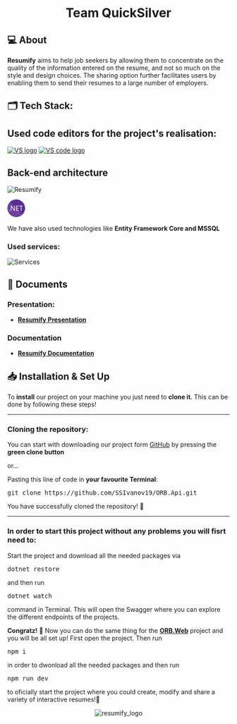   <h1 align="center">Team QuickSilver</h1>
  


## 💻 About
<p align="left"><b>Resumify</b> aims to help job seekers by allowing them to concentrate on the quality of the information entered on the resume, and not so much on the style and design choices. The sharing option further facilitates users by enabling them to send their resumes to a large number of employers.</p>

## 🗂️ Tech Stack:
### <h2>Used code editors for the project's realisation:</h2>
<p align="left">
    <a href="https://visualstudio.microsoft.com/vs/"><img src="https://img.icons8.com/color/344/visual-studio--v2.png" alt="VS logo" width=48px /></a>
    <a href="https://code.visualstudio.com/"><img src="https://img.icons8.com/color/344/visual-studio-code-2019.png" alt="VS code logo" width=48px /></a>
</p>

### <h2>Back-end architecture</h2>

![Resumify](https://github.com/SSIvanov19/ORB.Api/assets/71072498/124e2e90-9b3d-4a7e-8e14-b7eee7193f42)


<code><img height="40" src="https://raw.githubusercontent.com/github/explore/80688e429a7d4ef2fca1e82350fe8e3517d3494d/topics/dotnet/dotnet.png" alt="dotnet"></code>


We have also used technologies like **Entity Framework Core and MSSQL**

### Used services:
![Services](https://github.com/SSIvanov19/ORB.Api/assets/71072498/c3e31fc8-f5ff-4d70-938c-1bb4ee6a7285)


## 📄 Documents
### Presentation:
- [**Resumify Presentation**](https://www.canva.com/design/DAFpLDgWSdI/B6tjaUtv5kqURjolo7Wwug/edit?utm_content=DAFpLDgWSdI&utm_campaign=designshare&utm_medium=link2&utm_source=sharebutton)
### Documentation
- [**Resumify Documentation**](https://docs.resumify.tech/)

## 📥 Installation & Set Up
<p> To <b>install</b> our project on your machine you just need to <b>clone it</b>. This can be done by following these steps! </p>

<hr>

<h3><B>Cloning the repository:</B></h3>

You can start with downloading our project form [GitHub](https://github.com/SSIvanov19/ORB.Api.git) by pressing the **green clone button**

or...

Pasting this line of code in **your favourite Terminal**:
<pre>git clone https://github.com/SSIvanov19/ORB.Api.git</pre>
<p>You have successfully cloned the repository! 🥳</p>

<hr>

<h3><B>In order to start this project without any problems you will fisrt need to:</B></h3>

Start the project and
download all the needed packages via
<pre>dotnet restore</pre> 
and then run 
<pre>dotnet watch</pre>
command in Terminal.</li>
This will open the Swagger where you can explore the different endpoints of the projects.

**Congratz!** 🥳 Now you can do the same thing for the **[ORB.Web](https://github.com/ipstoyanov20/ORB.Web.git)** project and you will be all set up!
First open the project. Then run 
<pre>npm i</pre> 
in order to dwonload all the needed packages 
and then run 
<pre>npm run dev</pre>
to oficially start the project where you could create, modify and share a variety of interactive resumes!🌟
<div align="center">
  <img src="https://github.com/ipstoyanov20/ORB.Web/assets/71072498/3644ad49-69b2-417e-8287-9e5c0c0aeab3" alt="resumify_logo" width="500">
</div>
